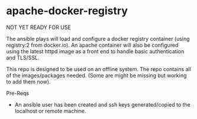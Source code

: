 # apache-docker-registry
NOT YET READY FOR USE


The ansible plays will load and configure a docker registry container (using registry:2 from docker.io). An apache container will also be configured using the latest httpd image as a front end to handle basic authentication and TLS/SSL. 

This repo is designed to be used on an offline system. The repo contains all of the images/packages needed. (Some are might be missing but working to add them now).

Pre-Reqs
- An ansible user has been created and ssh keys generated/copied to the localhost or remote machine. 
